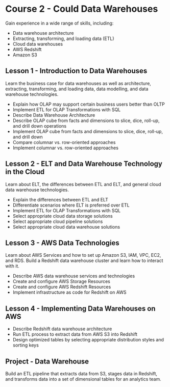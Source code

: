 # Course 2 - Could Data Warehouses
Gain experience in a wide range of skills, including:
* Data warehouse architecture
* Extracting, transforming, and loading data (ETL)
* Cloud data warehouses
* AWS Redshift
* Amazon S3

## Lesson 1 - Introduction to Data Warehouses
Learn the business case for data warehouses as well as architecture, extracting, transforming, and loading data, data modelling, and data warehouse technologies.
* Explain how OLAP may support certain business users better than OLTP
* Implement ETL for OLAP Transformations with SQL
* Describe Data Warehouse Architecture
* Describe OLAP cube from facts and dimensions to slice, dice, roll-up, and drill down operations
* Implement OLAP cube from facts and dimensions to slice, dice, roll-up, and drill down 
* Compare columnar vs. row-oriented approaches
* Implement columnar vs. row-oriented approaches

## Lesson 2 - ELT and Data Warehouse Technology in the Cloud
Learn about ELT, the differences between ETL and ELT, and general cloud data warehouse technologies.
* Explain the differences between ETL and ELT
* Differentiate scenarios where ELT is preferred over ETL
* Implement ETL for OLAP Transformations with SQL
* Select appropriate cloud data storage solutions 
* Select appropriate cloud pipeline solutions 
* Select appropriate cloud data warehouse solutions 

## Lesson 3 - AWS Data Technologies
Learn about AWS Services and how to set up Amazon S3, IAM, VPC, EC2, and RDS. Build a Redshift data warehouse cluster and learn how to interact with it.
* Describe AWS data warehouse services and technologies 
* Create and configure AWS Storage Resources
* Create and configure AWS Redshift Resources
* Implement infrastructure as code for Redshift on AWS

## Lesson 4 - Implementing Data Warehouses on AWS
* Describe Redshift data warehouse architecture
* Run ETL process to extract data from AWS S3 into Redshift 
* Design optimized tables by selecting appropriate distribution styles and sorting keys 


## Project - Data Warehouse
Build an ETL pipeline that extracts data from S3, stages data in Redshift, and transforms data into a set of dimensional tables for an analytics team.